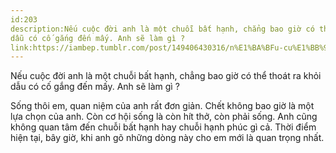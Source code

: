 ```yaml
---
id:203
description:Nếu cuộc đời anh là một chuỗi bất hạnh, chẳng bao giờ có thể thoát ra khỏi
dẫu có cố gắng đến mấy. Anh sẽ làm gì ?
link:https://iambep.tumblr.com/post/149406430316/n%E1%BA%BFu-cu%E1%BB%99c-%C4%91%E1%BB%9Di-anh-l%C3%A0-m%E1%BB%99t-chu%E1%BB%97i-b%E1%BA%A5t-h%E1%BA%A1nh-ch%E1%BA%B3ng-bao
---
```


Nếu cuộc đời anh là một chuỗi bất hạnh, chẳng bao giờ có thể thoát ra khỏi
dẫu có cố gắng đến mấy. Anh sẽ làm gì ?

Sống thôi em, quan niệm của anh rất đơn giản. Chết không bao giờ là một
lựa chọn của anh. Còn cơ hội sống là còn hít thở, còn phải sống. Anh cũng
không quan tâm đến chuỗi bất hạnh hay chuỗi hạnh phúc gì cả. Thời điểm hiện
tại, bây giờ, khi anh gõ những dòng này cho em mới là quan trọng nhất.